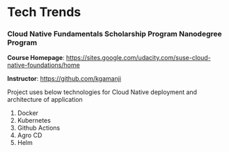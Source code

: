 # Tech Trends
### Cloud Native Fundamentals Scholarship Program Nanodegree Program

**Course Homepage**: https://sites.google.com/udacity.com/suse-cloud-native-foundations/home

**Instructor**: https://github.com/kgamanji

Project uses below technologies for Cloud Native deployment and architecture of application

1. Docker 
2. Kubernetes
3. Github Actions
4. Agro CD
5. Helm